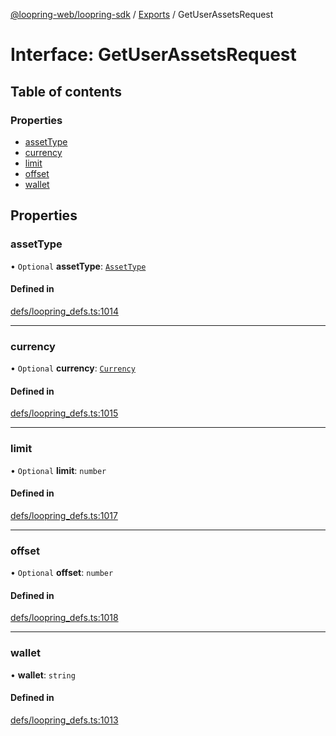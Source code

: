 [@loopring-web/loopring-sdk](../README.md) / [Exports](../modules.md) / GetUserAssetsRequest

# Interface: GetUserAssetsRequest

## Table of contents

### Properties

- [assetType](GetUserAssetsRequest.md#assettype)
- [currency](GetUserAssetsRequest.md#currency)
- [limit](GetUserAssetsRequest.md#limit)
- [offset](GetUserAssetsRequest.md#offset)
- [wallet](GetUserAssetsRequest.md#wallet)

## Properties

### assetType

• `Optional` **assetType**: [`AssetType`](../enums/AssetType.md)

#### Defined in

[defs/loopring_defs.ts:1014](https://github.com/Loopring/loopring_sdk/blob/b7df545/src/defs/loopring_defs.ts#L1014)

___

### currency

• `Optional` **currency**: [`Currency`](../enums/Currency.md)

#### Defined in

[defs/loopring_defs.ts:1015](https://github.com/Loopring/loopring_sdk/blob/b7df545/src/defs/loopring_defs.ts#L1015)

___

### limit

• `Optional` **limit**: `number`

#### Defined in

[defs/loopring_defs.ts:1017](https://github.com/Loopring/loopring_sdk/blob/b7df545/src/defs/loopring_defs.ts#L1017)

___

### offset

• `Optional` **offset**: `number`

#### Defined in

[defs/loopring_defs.ts:1018](https://github.com/Loopring/loopring_sdk/blob/b7df545/src/defs/loopring_defs.ts#L1018)

___

### wallet

• **wallet**: `string`

#### Defined in

[defs/loopring_defs.ts:1013](https://github.com/Loopring/loopring_sdk/blob/b7df545/src/defs/loopring_defs.ts#L1013)

